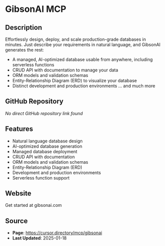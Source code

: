 # GibsonAI MCP

## Description
Effortlessly design, deploy, and scale production-grade databases in minutes. Just describe your requirements in natural language, and GibsonAI generates the rest:

- A managed, AI-optimized database usable from anywhere, including serverless functions
- CRUD API with documentation to manage your data
- ORM models and validation schemas
- Entity-Relationship Diagram (ERD) to visualize your database
- Distinct development and production environments
... and much more

## GitHub Repository
*No direct GitHub repository link found*

## Features
- Natural language database design
- AI-optimized database generation
- Managed database deployment
- CRUD API with documentation
- ORM models and validation schemas
- Entity-Relationship Diagram (ERD)
- Development and production environments
- Serverless function support

## Website
Get started at gibsonai.com

## Source
- **Page**: https://cursor.directory/mcp/gibsonai
- **Last Updated**: 2025-01-18
